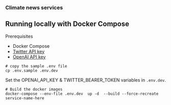### Climate news services


## Running locally with Docker Compose

Prerequisites
- Docker Compose
- [Twitter API key](https://developer.twitter.com/en/docs/authentication/oauth-2-0/bearer-tokens)
- [OpenAI API key](https://openai.com/api/)

```
# copy the sample .env file 
cp .env.sample .env.dev
```

Set the OPENAI_API_KEY & TWITTER_BEARER_TOKEN variables in `.env.dev`.

```
# Build the docker images
docker-compose --env-file .env.dev  up -d  --build --force-recreate service-name-here
```